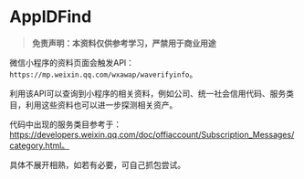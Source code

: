 # AppIDFind

>  **免责声明：本资料仅供参考学习，严禁用于商业用途**

微信小程序的资料页面会触发API：`https://mp.weixin.qq.com/wxawap/waverifyinfo`。

利用该API可以查询到小程序的相关资料，例如公司、统一社会信用代码、服务类目，利用这些资料也可以进一步探测相关资产。

代码中出现的服务类目参考于：https://developers.weixin.qq.com/doc/offiaccount/Subscription_Messages/category.html。

具体不展开相熟，如若有必要，可自己抓包尝试。
